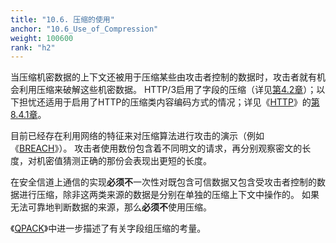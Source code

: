 ```yaml
---
title: "10.6. 压缩的使用"
anchor: "10.6_Use_of_Compression"
weight: 100600
rank: "h2"
---
```


当压缩机密数据的上下文还被用于压缩某些由攻击者控制的数据时，攻击者就有机会利用压缩来破解这些机密数据。
HTTP/3启用了字段的压缩（详见[第4.2章]()）；以下担忧还适用于启用了HTTP的压缩类内容编码方式的情况；详见《[HTTP]()》的[第8.4.1章]()。

目前已经存在利用网络的特征来对压缩算法进行攻击的演示（例如《[BREACH]()》）。
攻击者使用数份包含着不同明文的请求，再分别观察密文的长度，对机密值猜测正确的那份会表现出更短的长度。

在安全信道上通信的实现**必须不**一次性对既包含可信数据又包含受攻击者控制的数据进行压缩，除非这两类来源的数据是分别在单独的压缩上下文中操作的。
如果无法可靠地判断数据的来源，那么**必须不**使用压缩。

《[QPACK]()》中进一步描述了有关字段组压缩的考量。
